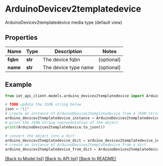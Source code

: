 # ArduinoDevicev2templatedevice

ArduinoDevicev2templatedevice media type (default view)

## Properties

Name | Type | Description | Notes
------------ | ------------- | ------------- | -------------
**fqbn** | **str** | The device fqbn | [optional] 
**name** | **str** | The device type name | [optional] 

## Example

```python
from iot_api_client.models.arduino_devicev2templatedevice import ArduinoDevicev2templatedevice

# TODO update the JSON string below
json = "{}"
# create an instance of ArduinoDevicev2templatedevice from a JSON string
arduino_devicev2templatedevice_instance = ArduinoDevicev2templatedevice.from_json(json)
# print the JSON string representation of the object
print(ArduinoDevicev2templatedevice.to_json())

# convert the object into a dict
arduino_devicev2templatedevice_dict = arduino_devicev2templatedevice_instance.to_dict()
# create an instance of ArduinoDevicev2templatedevice from a dict
arduino_devicev2templatedevice_from_dict = ArduinoDevicev2templatedevice.from_dict(arduino_devicev2templatedevice_dict)
```
[[Back to Model list]](../README.md#documentation-for-models) [[Back to API list]](../README.md#documentation-for-api-endpoints) [[Back to README]](../README.md)


